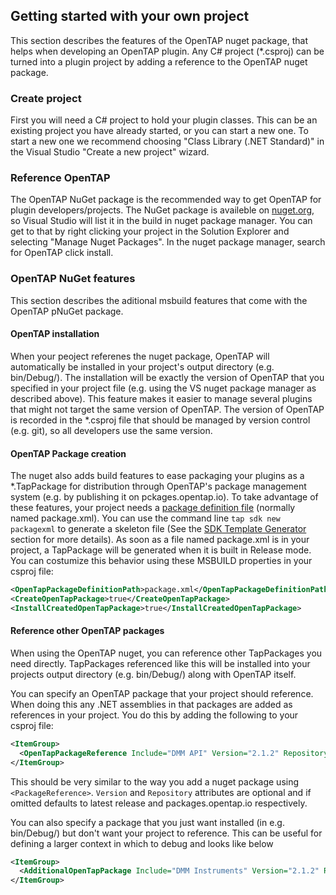 
## Getting started with your own project

This section describes the features of the OpenTAP nuget package, that helps when developing an OpenTAP plugin. Any C# project (\*.csproj) can be turned into a plugin project by adding a reference to the OpenTAP nuget package. 

### Create project

First you will need a C# project to hold your plugin classes. This can be an existing project you have already started, or you can start a new one. To start a new one we recommend choosing "Class Library (.NET Standard)" in the Visual Studio "Create a new project" wizard.

### Reference OpenTAP

The OpenTAP NuGet package is the recommended way to get OpenTAP for plugin developers/projects. The NuGet package is availeble on [nuget.org](https://www.nuget.org/packages/OpenTAP/), so Visual Studio will list it in the build in nuget package manager. You can get to that by right clicking your project in the Solution Explorer and selecting "Manage Nuget Packages". In the nuget package manager, search for OpenTAP click install.

### OpenTAP NuGet features

This section describes the aditional msbuild features that come with the OpenTAP pNuGet package. 

#### OpenTAP installation

When your peoject referenes the nuget package, OpenTAP will automatically be installed in your project's output directory (e.g. bin/Debug/). The installation will be exactly the version of OpenTAP that you specified in your project file (e.g. using the VS nuget package manager as described above). This feature makes it easier to manage several plugins that might not target the same version of OpenTAP. The version of OpenTAP is recorded in the \*.csproj file that should be managed by version control (e.g. git), so all developers use the same version.

#### OpenTAP Package creation

The nuget also adds build features to ease packaging your plugins as a \*.TapPackage for distribution through OpenTAP's package management system (e.g. by publishing it on pckages.opentap.io). To take advantage of these features, your project needs a [package definition file](../Plugin%20Packaging%20and%20Versioning/Readme.md) (normally named package.xml). You can use the command line `tap sdk new packagexml` to generate a skeleton file (See the [SDK Template Generator](?) section for more details). As soon as a file named package.xml is in your project, a TapPackage will be generated when it is built in Release mode. You can costumize this behavior using these MSBUILD properties in your csproj file:
```xml
<OpenTapPackageDefinitionPath>package.xml</OpenTapPackageDefinitionPath>
<CreateOpenTapPackage>true</CreateOpenTapPackage>
<InstallCreatedOpenTapPackage>true</InstallCreatedOpenTapPackage>
```

#### Reference other OpenTAP packages

When using the OpenTAP nuget, you can reference other TapPackages you need directly. TapPackages referenced like this will be installed into your projects output directory (e.g. bin/Debug/) along with OpenTAP itself.

You can specify an OpenTAP package that your project should reference. When doing this any .NET assemblies in that packages are added as references in your project. You do this by adding the following to your csproj file:
```xml
<ItemGroup>
  <OpenTapPackageReference Include="DMM API" Version="2.1.2" Repository="packages.opentap.io"/>
</ItemGroup>
```
This should be very similar to the way you add a nuget package using `<PackageReference>`. `Version` and `Repository` attributes are optional and if omitted defaults to latest release and packages.opentap.io respectively. 

You can also specify a package that you just want installed (in e.g. bin/Debug/) but don't want your project to reference. This can be useful for defining a larger context in which to debug and looks like below
```xml
<ItemGroup>
  <AdditionalOpenTapPackage Include="DMM Instruments" Version="2.1.2" Repository="packages.opentap.io"/>
</ItemGroup>
```
